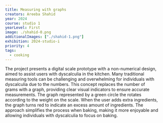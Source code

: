 ```yaml
---
title: Measuring with graphs
creators: Areeba Shahid 
year: 2024
course: studio 1 
yearLevel: First
image: ./shahid-0.png
additionalImages: ["./shahid-1.png"]
exhibition: 2024-studio-i
priority: 4
tags:
  - cooking
---
```


The project presents a digital scale prototype with a non-numerical design, aimed to assist users with dyscalculia in the kitchen. Many traditional measuring tools can be challenging and overwhelming for individuals with dyscalculia due to the numbers. This concept replaces the number of grams with a graph, providing clear visual indicators to ensure accurate measurements. The graph represented by a green circle the rotates according to the weight on the scale. When the user adds extra ingredients, the graph turns red to indicate an excess amount of ingredients. The approach simplifies the process when baking, making it more enjoyable and allowing individuals with dyscalculia to focus on baking. 